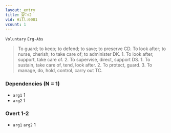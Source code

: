 ```yaml
---
layout: entry
title: སྐྱོང་√2
vid: Hill:0081
vcount: 1
---
```

`Voluntary` `Erg-Abs`
> To guard; to keep; to defend; to save; to preserve CD\.
 To look after; to nurse, cherish; to take care of; to administer DK\.
 1\.
 To look after, support, take care of\.
 2\.
 To supervise, direct, support DS\.
 1\.
 To sustain, take care of, tend, look after\.
 2\.
 To protect, guard\.
 3\.
 To manage, do, hold, control, carry out TC\.

### Dependencies (N = 1)
* `arg1` 1
* `arg2` 1


### Overt 1-2
* `arg1` `arg2` 1
